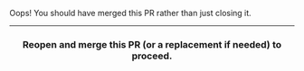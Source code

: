 Oops! You should have merged this PR rather than just closing it.

<hr><h3 align="center">Reopen and merge this PR (or a replacement if needed) to proceed.</h3>
